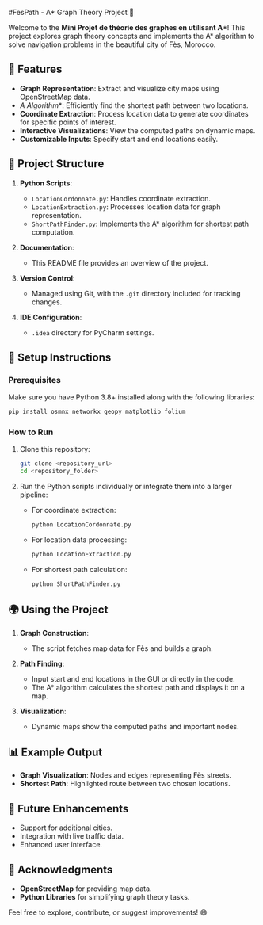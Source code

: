 #FesPath - A* Graph Theory Project 🚀

Welcome to the **Mini Projet de théorie des graphes en utilisant A***! This project explores graph theory concepts and implements the A* algorithm to solve navigation problems in the beautiful city of Fès, Morocco.

## 🌟 Features

- **Graph Representation**: Extract and visualize city maps using OpenStreetMap data.
- **A* Algorithm**: Efficiently find the shortest path between two locations.
- **Coordinate Extraction**: Process location data to generate coordinates for specific points of interest.
- **Interactive Visualizations**: View the computed paths on dynamic maps.
- **Customizable Inputs**: Specify start and end locations easily.

## 📂 Project Structure

1. **Python Scripts**:
   - `LocationCordonnate.py`: Handles coordinate extraction.
   - `LocationExtraction.py`: Processes location data for graph representation.
   - `ShortPathFinder.py`: Implements the A* algorithm for shortest path computation.

2. **Documentation**:
   - This README file provides an overview of the project.

3. **Version Control**:
   - Managed using Git, with the `.git` directory included for tracking changes.

4. **IDE Configuration**:
   - `.idea` directory for PyCharm settings.

## 🔧 Setup Instructions

### Prerequisites
Make sure you have Python 3.8+ installed along with the following libraries:

```bash
pip install osmnx networkx geopy matplotlib folium
```

### How to Run

1. Clone this repository:
   ```bash
   git clone <repository_url>
   cd <repository_folder>
   ```

2. Run the Python scripts individually or integrate them into a larger pipeline:
   - For coordinate extraction:
     ```bash
     python LocationCordonnate.py
     ```
   - For location data processing:
     ```bash
     python LocationExtraction.py
     ```
   - For shortest path calculation:
     ```bash
     python ShortPathFinder.py
     ```

## 🌍 Using the Project

1. **Graph Construction**:
   - The script fetches map data for Fès and builds a graph.

2. **Path Finding**:
   - Input start and end locations in the GUI or directly in the code.
   - The A* algorithm calculates the shortest path and displays it on a map.

3. **Visualization**:
   - Dynamic maps show the computed paths and important nodes.

## 📊 Example Output

- **Graph Visualization**: Nodes and edges representing Fès streets.
- **Shortest Path**: Highlighted route between two chosen locations.

## 🚀 Future Enhancements

- Support for additional cities.
- Integration with live traffic data.
- Enhanced user interface.



## 🙌 Acknowledgments

- **OpenStreetMap** for providing map data.
- **Python Libraries** for simplifying graph theory tasks.

Feel free to explore, contribute, or suggest improvements! 😄

